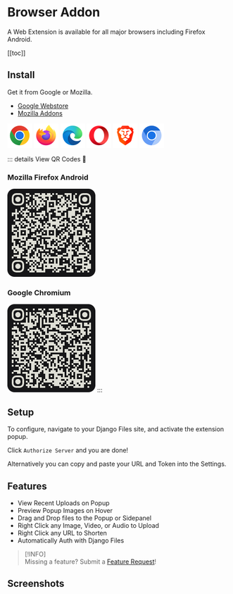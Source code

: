 # Browser Addon

A Web Extension is available for all major browsers including Firefox Android.

[[toc]]

<VPCardLink
title="Visit GitHub for More Info"
href="https://github.com/django-files/web-extension"
src="/images/logos/github.png"
/>

## Install

Get it from Google or Mozilla.

- [Google Webstore](https://chromewebstore.google.com/detail/django-files/abpbiefojfkekhkjnpakpekkpeibnjej)
- [Mozilla Addons](https://addons.mozilla.org/addon/django-files)

[![Google Chrome](https://raw.githubusercontent.com/django-files/repo-images/refs/heads/master/browsers/56/chrome.png)](https://chromewebstore.google.com/detail/django-files/abpbiefojfkekhkjnpakpekkpeibnjej)
[![Mozilla Firefox](https://raw.githubusercontent.com/django-files/repo-images/refs/heads/master/browsers/56/firefox.png)](https://addons.mozilla.org/en-US/firefox/addon/django-files)
[![Microsoft Edge](https://raw.githubusercontent.com/django-files/repo-images/refs/heads/master/browsers/56/edge.png)](https://chromewebstore.google.com/detail/django-files/abpbiefojfkekhkjnpakpekkpeibnjej)
[![Opera](https://raw.githubusercontent.com/django-files/repo-images/refs/heads/master/browsers/56/opera.png)](https://chromewebstore.google.com/detail/django-files/abpbiefojfkekhkjnpakpekkpeibnjej)
[![Brave](https://raw.githubusercontent.com/django-files/repo-images/refs/heads/master/browsers/56/brave.png)](https://chromewebstore.google.com/detail/django-files/abpbiefojfkekhkjnpakpekkpeibnjej)
[![Chromium](https://raw.githubusercontent.com/django-files/repo-images/refs/heads/master/browsers/56/chromium.png)](https://chromewebstore.google.com/detail/django-files/abpbiefojfkekhkjnpakpekkpeibnjej)

::: details View QR Codes 📸

<h3>Mozilla Firefox Android</h3>

[![Firefox Android](https://raw.githubusercontent.com/django-files/repo-images/refs/heads/master/web-extension/qr/mozilla.png)](https://addons.mozilla.org/en-US/firefox/addon/django-files)

<h3>Google Chromium</h3>

[![Firefox Android](https://raw.githubusercontent.com/django-files/repo-images/refs/heads/master/web-extension/qr/google.png)](https://chromewebstore.google.com/detail/django-files/abpbiefojfkekhkjnpakpekkpeibnjej)
:::

## Setup

To configure, navigate to your Django Files site, and activate the extension popup.

Click `Authorize Server` and you are done!

Alternatively you can copy and paste your URL and Token into the Settings.

## Features

- View Recent Uploads on Popup
- Preview Popup Images on Hover
- Drag and Drop files to the Popup or Sidepanel
- Right Click any Image, Video, or Audio to Upload
- Right Click any URL to Shorten
- Automatically Auth with Django Files

> [!INFO]  
> Missing a feature? Submit a [Feature Request](https://github.com/django-files/web-extension/discussions/categories/feature-requests)!

## Screenshots

<VPSwiper
base-url="https://raw.githubusercontent.com/django-files/repo-images/refs/heads/master/web-extension/docs"
:number-of-slides="6"
:pagination="{ clickable: true }"
/>
